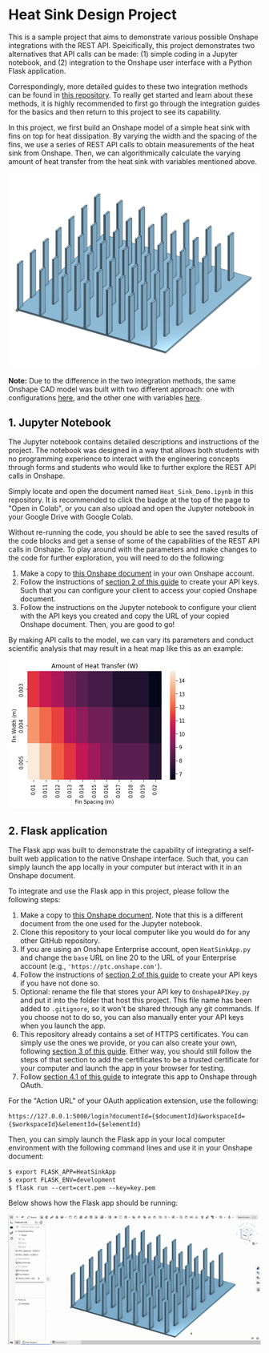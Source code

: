 # Heat Sink Design Project 
This is a sample project that aims to demonstrate various possible Onshape integrations with the REST API. Speicifically, this project demonstrates two alternatives that API calls can be made: (1) simple coding in a Jupyter notebook, and (2) integration to the Onshape user interface with a Python Flask application. 

Correspondingly, more detailed guides to these two integration methods can be found in [this repository](https://github.com/PTC-Education/Onshape-Integration-Guides). To really get started and learn about these methods, it is highly recommended to first go through the integration guides for the basics and then return to this project to see its capability. 

In this project, we first build an Onshape model of a simple heat sink with fins on top for heat dissipation. By varying the width and the spacing of the fins, we use a series of REST API calls to obtain measurements of the heat sink from Onshape. Then, we can algorithmically calculate the varying amount of heat transfer from the heat sink with variables mentioned above. 

![snapshot](/assets/Snapshot.png)

**Note:** Due to the difference in the two integration methods, the same Onshape CAD model was built with two different approach: one with configurations [here](https://cad.onshape.com/documents/90a4d9714ef6b02d6588ec72/w/d59102477548ee2c306f9746/e/ef65b54bd20ceea1d75b8d86), and the other one with variables [here](https://cad.onshape.com/documents/13046f844758cea0ce3bee69/w/dc532bde45fb75c1c623bb25/e/57bf8613c8f6897aca0e0ec5). 

## 1. Jupyter Notebook 
The Jupyter notebook contains detailed descriptions and instructions of the project. The notebook was designed in a way that allows both students with no programming experience to interact with the engineering concepts through forms and students who would like to further explore the REST API calls in Onshape. 

Simply locate and open the document named `Heat_Sink_Demo.ipynb` in this repository. It is recommended to click the badge at the top of the page to "Open in Colab", or you can also upload and open the Jupyter notebook in your Google Drive with Google Colab. 

Without re-running the code, you should be able to see the saved results of the code blocks and get a sense of some of the capabilities of the REST API calls in Onshape. To play around with the parameters and make changes to the code for further exploration, you will need to do the following: 
1. Make a copy to [this Onshape document](https://cad.onshape.com/documents/90a4d9714ef6b02d6588ec72/w/d59102477548ee2c306f9746/e/ef65b54bd20ceea1d75b8d86) in your own Onshape account. 
2. Follow the instructions of [section 2 of this guide](https://github.com/PTC-Education/Onshape-Integration-Guides/blob/main/API_Intro.md#2-generating-your-onshape-api-keys) to create your API keys. Such that you can configure your client to access your copied Onshape document. 
3. Follow the instructions on the Jupyter notebook to configure your client with the API keys you created and copy the URL of your copied Onshape document. Then, you are good to go! 

By making API calls to the model, we can vary its parameters and conduct scientific analysis that may result in a heat map like this as an example: 

![heatmap](./assets/Heatmap.png)

## 2. Flask application 
The Flask app was built to demonstrate the capability of integrating a self-built web application to the native Onshape interface. Such that, you can simply launch the app locally in your computer but interact with it in an Onshape document. 

To integrate and use the Flask app in this project, please follow the following steps: 

1. Make a copy to [this Onshape document](https://cad.onshape.com/documents/13046f844758cea0ce3bee69/w/dc532bde45fb75c1c623bb25/e/57bf8613c8f6897aca0e0ec5). Note that this is a different document from the one used for the Jupyter notebook. 
2. Clone this repository to your local computer like you would do for any other GitHub repository. 
3. If you are using an Onshape Enterprise account, open `HeatSinkApp.py` and change the `base` URL on line 20 to the URL of your Enterprise account (e.g., `'https://ptc.onshape.com'`). 
4. Follow the instructions of [section 2 of this guide](https://github.com/PTC-Education/Onshape-Integration-Guides/blob/main/API_Intro.md#2-generating-your-onshape-api-keys) to create your API keys if you have not done so. 
5. Optional: rename the file that stores your API key to `OnshapeAPIKey.py` and put it into the folder that host this project. This file name has been added to `.gitignore`, so it won't be shared through any git commands. If you choose not to do so, you can also manually enter your API keys when you launch the app. 
6. This repository already contains a set of HTTPS certificates. You can simply use the ones we provide, or you can also create your own, following [section 3 of this guide](https://github.com/PTC-Education/Onshape-Integration-Guides/blob/main/Flask_Intro.md#3-configure-flask-as-https). Either way, you should still follow the steps of that section to add the certificates to be a trusted certificate for your computer and launch the app in your browser for testing. 
7. Follow [section 4.1 of this guide](https://github.com/PTC-Education/Onshape-Integration-Guides/blob/main/Flask_Intro.md#41-onshape-integration-through-oauth) to integrate this app to Onshape through OAuth. 

For the "Action URL" of your OAuth application extension, use the following: 

    https://127.0.0.1:5000/login?documentId={$documentId}&workspaceId={$workspaceId}&elementId={$elementId}

Then, you can simply launch the Flask app in your local computer environment with the following command lines and use it in your Onshape document: 

    $ export FLASK_APP=HeatSinkApp
    $ export FLASK_ENV=development 
    $ flask run --cert=cert.pem --key=key.pem 

Below shows how the Flask app should be running: 

![FlaskGIF](/assets/Demo.gif)